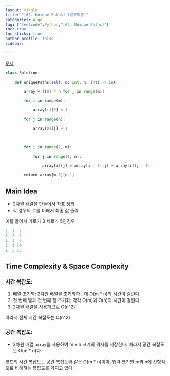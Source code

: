 ```yaml
---
layout: single
title: "[62. Unique Paths] (알고리즘)"
categories: Algo
tag: ["leetcode",Python,"[62. Unique Paths]"]
toc: true
toc_sticky: true
author_profile: false
sidebar:

---
```


[문제](https://leetcode.com/problems/unique-paths/description/?envType=featured-list&envId=top-interview-questions)

```python
class Solution:

    def uniquePaths(self, m: int, n: int) -> int:

        array = [[0] * n for _ in range(m)]

        for i in range(m):

            array[i][0] = 1

        for j in range(n):

            array[0][j] = 1

  

        for i in range(1, m):

            for j in range(1, n):

                array[i][j] = array[i - 1][j] + array[i][j - 1]

        return array[m-1][n-1]
```

## Main Idea

- 2차원 배열을 만들어서 좌표 정리
- 각 경우의 수를 더해서 최종 값 출력

예를 들어서 가로가 3 세로가 5인경우

```python
1  1  1
1  2  3
1  3  6
1  4 10
1  5 15
```

## Time Complexity & Space Complexity

### 시간 복잡도:

1. 배열 초기화: 2차원 배열을 초기화하는데 O(m * n)의 시간이 걸린다.
2. 첫 번째 열과 첫 번째 행 초기화: 각각 O(m)과 O(n)의 시간이 걸린다.
3. 2차원 배열을 사용하므로 O(n^2)

따라서 전체 시간 복잡도는 O(n^2)

### 공간 복잡도:

- 2차원 배열 `array`을 사용하여 m x n 크기의 격자를 저장한다. 따라서 공간 복잡도는 O(m * n)다.

코드의 시간 복잡도는 공간 복잡도와 같은 O(m * n)이며, 입력 크기인 m과 n에 선형적으로 비례하는 복잡도를 가지고 있다.